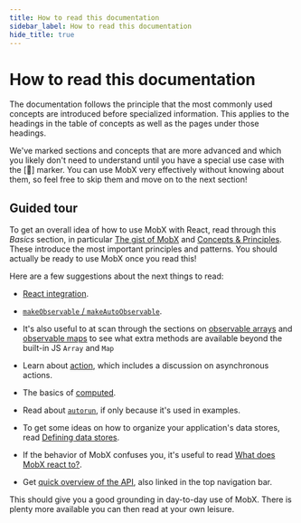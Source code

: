 ```yaml
---
title: How to read this documentation
sidebar_label: How to read this documentation
hide_title: true
---
```


<script async type="text/javascript" src="//cdn.carbonads.com/carbon.js?serve=CEBD4KQ7&placement=mobxjsorg" id="_carbonads_js"></script>

# How to read this documentation

The documentation follows the principle that the most commonly used concepts are
introduced before specialized information. This applies to the headings in the table
of concepts as well as the pages under those headings.

We've marked sections and concepts that are more advanced and which you likely don't need to understand until you have a special use case with the [🚀] marker. You can use MobX very effectively without knowing about them, so feel free to skip them and move on to the next section!

## Guided tour

To get an overall idea of how to use MobX with React, read through this _Basics_ section, in particular [The gist of MobX](overview.md) and [Concepts & Principles](concepts.md). These introduce the most important principles and patterns. You should actually be ready to use MobX once you read this!

Here are a few suggestions about the next things to read:

-   [React integration](../react/react-integration.md).

-   [`makeObservable` / `makeAutoObservable`](../refguide/observable.md).

-   It's also useful to at scan through the sections on [observable arrays](../refguide/api.md#observablearray) and [observable maps](../refguide/api.md#observablemap) to see what extra methods are available beyond the built-in JS `Array` and `Map`

-   Learn about [action](../refguide/action.md), which includes a discussion on asynchronous actions.

-   The basics of [computed](../refguide/computed.md).

-   Read about [`autorun`](../refguide/autorun.md), if only because it's used in examples.

-   To get some ideas on how to organize your application's data stores, read [Defining data stores](../best/store.md).

-   If the behavior of MobX confuses you, it's useful to read [What does MobX react to?](../best/what-does-mobx-react-to.md).

-   Get [quick overview of the API](../refguide/api.md), also linked in the top navigation bar.

This should give you a good grounding in day-to-day use of MobX. There is plenty more available you can then read at your own leisure.
